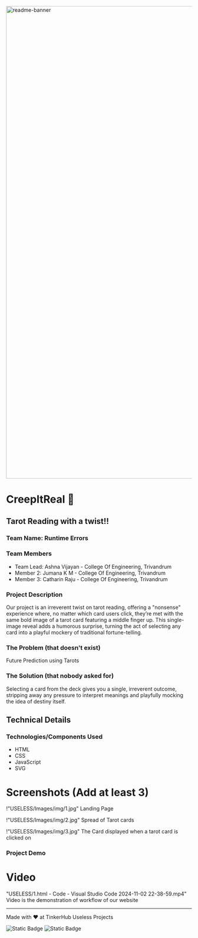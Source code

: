 <img width="1280" alt="readme-banner" src="https://github.com/user-attachments/assets/35332e92-44cb-425b-9dff-27bcf1023c6c">

# CreepItReal 🎯


## Tarot Reading with a twist!!
### Team Name: Runtime Errors


### Team Members
- Team Lead: Ashna Vijayan - College Of Engineering, Trivandrum
- Member 2: Jumana K M - College Of Engineering, Trivandrum
- Member 3: Catharin Raju - College Of Engineering, Trivandrum

### Project Description
Our project is an irreverent twist on tarot reading, offering a "nonsense" experience where, no matter which card users click, they’re met with the same bold image of a tarot card featuring a middle finger up. This single-image reveal adds a humorous surprise, turning the act of selecting any card into a playful mockery of traditional fortune-telling.

### The Problem (that doesn't exist)
Future Prediction using Tarots

### The Solution (that nobody asked for)
Selecting a card from the deck gives you a single, irreverent outcome, stripping away any pressure to interpret meanings and playfully mocking the idea of destiny itself.

## Technical Details
### Technologies/Components Used
- HTML
- CSS
- JavaScript
- SVG

# Screenshots (Add at least 3)
!"USELESS/Images/img/1.jpg"
Landing Page

!"USELESS/Images/img/2.jpg"
Spread of Tarot cards

!"USELESS/Images/img/3.jpg"
The Card displayed when a tarot card is clicked on

### Project Demo
# Video
"USELESS/1.html - Code - Visual Studio Code 2024-11-02 22-38-59.mp4"
Video is the demonstration of workflow of our website

---
Made with ❤️ at TinkerHub Useless Projects 

![Static Badge](https://img.shields.io/badge/TinkerHub-24?color=%23000000&link=https%3A%2F%2Fwww.tinkerhub.org%2F)
![Static Badge](https://img.shields.io/badge/UselessProject--24-24?link=https%3A%2F%2Fwww.tinkerhub.org%2Fevents%2FQ2Q1TQKX6Q%2FUseless%2520Projects)



